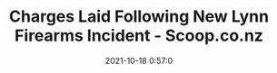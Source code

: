 ---
"title": "Charges Laid Following New Lynn Firearms Incident - Scoop.co.nz"
"date": "2021-10-18 0:57:0"
"feed_name": "GOOGLENEWSINDUSTRIAL"
"feed_website": "https://news.google.com/search?q=industrial%2Bincident&hl=en-US&gl=US&ceid=US:en"
"feed_rss": "https://news.google.com/rss/search?q=industrial%2Bincident&hl=en-US&gl=US&ceid=US:en"
"link": "https://www.scoop.co.nz/stories/AK2110/S00355/charges-laid-following-new-lynn-firearms-incident.htm"
"source": "{'href': 'https://www.scoop.co.nz', 'title': 'Scoop.co.nz'}"
"file": "_posts/2021-1-1-caeadeef420a640f29585eeec94a1d4ef5f521f0.md"
"accident": "1"
"drilling": "0"
"represented_by": "0"
"dead": "0"
"injured": "0"
"arrested": "0"
"place": "unknown place"
"where": "unknown site"
"causes": "unknown"
"place_uri": "unknown place"
---